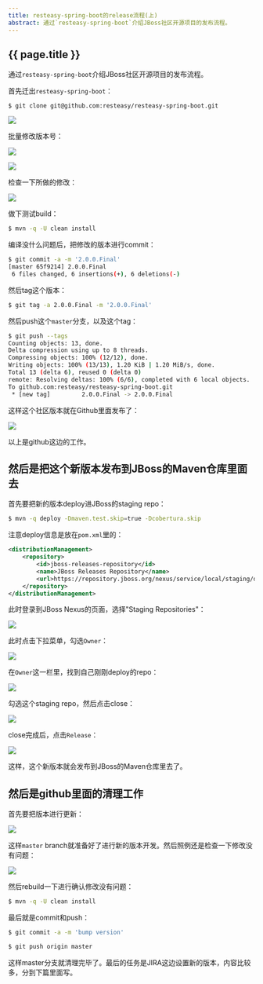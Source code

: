 ```yaml
---
title: resteasy-spring-boot的release流程(上)
abstract: 通过`resteasy-spring-boot`介绍JBoss社区开源项目的发布流程。
---
```


## {{ page.title }}

通过`resteasy-spring-boot`介绍JBoss社区开源项目的发布流程。

首先迁出`resteasy-spring-boot`：

```
$ git clone git@github.com:resteasy/resteasy-spring-boot.git
```

![](https://raw.githubusercontent.com/liweinan/blogpicbackup/master/data/985EA5E8-DF5F-49A2-AA76-D2D0A7E2DE80.png)

批量修改版本号：

![](https://raw.githubusercontent.com/liweinan/blogpicbackup/master/data/477FF569-9AF6-4DBD-BDF0-A2CDD04745B7.png)

![](https://raw.githubusercontent.com/liweinan/blogpicbackup/master/data/27389C3D-F781-4990-9294-95B557957FE0.png)

检查一下所做的修改：

![](https://raw.githubusercontent.com/liweinan/blogpicbackup/master/data/9C57ECA7-B20C-4FB4-A4B4-9EBA752304BD.png)

做下测试build：

```bash
$ mvn -q -U clean install
```

编译没什么问题后，把修改的版本进行commit：

```bash
$ git commit -a -m '2.0.0.Final'
[master 65f9214] 2.0.0.Final
 6 files changed, 6 insertions(+), 6 deletions(-)
```

然后tag这个版本：

```bash
$ git tag -a 2.0.0.Final -m '2.0.0.Final'
```

然后push这个`master`分支，以及这个tag：

```bash
$ git push --tags
Counting objects: 13, done.
Delta compression using up to 8 threads.
Compressing objects: 100% (12/12), done.
Writing objects: 100% (13/13), 1.20 KiB | 1.20 MiB/s, done.
Total 13 (delta 6), reused 0 (delta 0)
remote: Resolving deltas: 100% (6/6), completed with 6 local objects.
To github.com:resteasy/resteasy-spring-boot.git
 * [new tag]         2.0.0.Final -> 2.0.0.Final
```

这样这个社区版本就在Github里面发布了：

![](https://raw.githubusercontent.com/liweinan/blogpicbackup/master/data/B49B267A-FF5C-4046-BF96-C2972AAF75FF.png)

以上是github这边的工作。

## 然后是把这个新版本发布到JBoss的Maven仓库里面去

首先要把新的版本deploy进JBoss的staging repo：

```bash
$ mvn -q deploy -Dmaven.test.skip=true -Dcobertura.skip
```

注意deploy信息是放在`pom.xml`里的：

```xml
<distributionManagement>
    <repository>
        <id>jboss-releases-repository</id>
        <name>JBoss Releases Repository</name>
        <url>https://repository.jboss.org/nexus/service/local/staging/deploy/maven2/</url>
    </repository>
</distributionManagement>
```

此时登录到JBoss Nexus的页面，选择"Staging Repositories"：

![](https://raw.githubusercontent.com/liweinan/blogpicbackup/master/data/7872524A-E1C0-4CBC-800C-52A20FA83DDC.png)

此时点击下拉菜单，勾选`Owner`：

![](https://raw.githubusercontent.com/liweinan/blogpicbackup/master/data/D330E28F-0809-4775-A80D-7C63183D5A65.png)

在`Owner`这一栏里，找到自己刚刚deploy的repo：

![](https://raw.githubusercontent.com/liweinan/blogpicbackup/master/data/AD25D529-3EC3-4647-87CE-221B6E6E0725.png)

勾选这个staging repo，然后点击close：

![](https://raw.githubusercontent.com/liweinan/blogpicbackup/master/data/1EF7F01E-F972-4EC8-8DD1-4EE0B95C7F34.png)

close完成后，点击`Release`：

![](https://raw.githubusercontent.com/liweinan/blogpicbackup/master/data/37B528C5-C4F5-46CA-8807-50B5B06A8BC4.png)

这样，这个新版本就会发布到JBoss的Maven仓库里去了。

## 然后是github里面的清理工作

首先要把版本进行更新：

![](https://raw.githubusercontent.com/liweinan/blogpicbackup/master/data/C675B108-0562-4862-8BD0-AC13899F3D59.png)

这样`master` branch就准备好了进行新的版本开发。然后照例还是检查一下修改没有问题：

![](https://raw.githubusercontent.com/liweinan/blogpicbackup/master/data/88559E6A-8884-4CB3-91E8-E4A3A9A4F151.png)

然后rebuild一下进行确认修改没有问题：

```bash
$ mvn -q -U clean install
```

最后就是commit和push：

```bash
$ git commit -a -m 'bump version'
```

```bash
$ git push origin master
```

这样master分支就清理完毕了。最后的任务是JIRA这边设置新的版本，内容比较多，分到下篇里面写。
